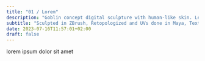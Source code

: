 ```yaml
---
title: "01 / Lorem"
description: "Goblin concept digital sculpture with human-like skin. Learned a lot of quick tips and look development."
subtitle: "Sculpted in ZBrush, Retopologized and UVs done in Maya, Textured in Mari, Rendered using Arnold."
date: 2023-07-16T11:57:01+02:00
draft: false
---
```


lorem ipsum dolor sit amet